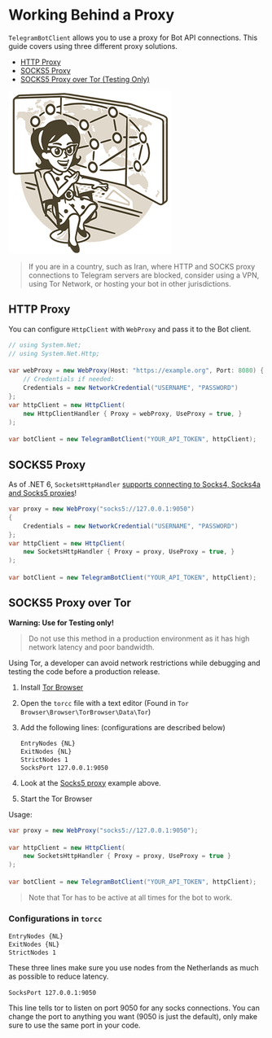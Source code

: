 # Working Behind a Proxy

`TelegramBotClient` allows you to use a proxy for Bot API connections. This guide covers using three different proxy solutions.

- [HTTP Proxy](#http-proxy)
- [SOCKS5 Proxy](#socks5-proxy)
- [SOCKS5 Proxy over Tor (Testing Only)](#socks5-proxy-over-tor)

![Telegram Network](docs/tg-network.gif)

> If you are in a country, such as Iran, where HTTP and SOCKS proxy connections to Telegram servers are blocked, consider using a VPN, using Tor Network, or hosting your bot in other jurisdictions.

## HTTP Proxy

You can configure `HttpClient` with `WebProxy` and pass it to the Bot client.

```csharp
// using System.Net;
// using System.Net.Http;

var webProxy = new WebProxy(Host: "https://example.org", Port: 8080) {
    // Credentials if needed:
    Credentials = new NetworkCredential("USERNAME", "PASSWORD")
};
var httpClient = new HttpClient(
    new HttpClientHandler { Proxy = webProxy, UseProxy = true, }
);

var botClient = new TelegramBotClient("YOUR_API_TOKEN", httpClient);
```

## SOCKS5 Proxy

As of .NET 6, `SocketsHttpHandler` [supports connecting to Socks4, Socks4a and Socks5 proxies](https://devblogs.microsoft.com/dotnet/dotnet-6-networking-improvements/#socks-proxy-support)!

```csharp
var proxy = new WebProxy("socks5://127.0.0.1:9050")
{
    Credentials = new NetworkCredential("USERNAME", "PASSWORD")
};
var httpClient = new HttpClient(
    new SocketsHttpHandler { Proxy = proxy, UseProxy = true, }
);

var botClient = new TelegramBotClient("YOUR_API_TOKEN", httpClient);
```

## SOCKS5 Proxy over Tor

**Warning: Use for Testing only!**

> Do not use this method in a production environment as it has high network latency and poor bandwidth.

Using Tor, a developer can avoid network restrictions while debugging and testing the code
before a production release.

1. Install [Tor Browser]
2. Open the `torcc` file with a text editor (Found in `Tor Browser\Browser\TorBrowser\Data\Tor`)
3. Add the following lines: (configurations are described below)

    ```text
    EntryNodes {NL}
    ExitNodes {NL}
    StrictNodes 1
    SocksPort 127.0.0.1:9050
    ```

4. Look at the [Socks5 proxy](#socks5-proxy) example above.
5. Start the Tor Browser

Usage:

```csharp
var proxy = new WebProxy("socks5://127.0.0.1:9050");

var httpClient = new HttpClient(
    new SocketsHttpHandler { Proxy = proxy, UseProxy = true }
);

var botClient = new TelegramBotClient("YOUR_API_TOKEN", httpClient);
```

> Note that Tor has to be active at all times for the bot to work.

### Configurations in `torcc`

```text
EntryNodes {NL}
ExitNodes {NL}
StrictNodes 1
```

These three lines make sure you use nodes from the Netherlands as much as possible to reduce latency.

`SocksPort 127.0.0.1:9050`

This line tells tor to listen on port 9050 for any socks connections.
You can change the port to anything you want (9050 is just the default), only make sure to use the same port in your code.

[`HttpToSocks5Proxy`]: https://www.nuget.org/packages/HttpToSocks5Proxy/
[Tor Browser]: https://www.torproject.org/
